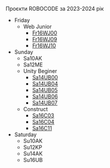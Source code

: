Проєкти ROBOCODE за 2023-2024 рік

- Friday
  - Web Junior
    - [Fr16WJ00](Fr/Fr16WJ/Fr16WJ00)
    - [Fr16WJ09](Fr/Fr16WJ/Fr16WJ09)
    - [Fr16WJ10](Fr/Fr16WJ/Fr16WJ10)
- Sunday
  - Sa10AK
  - Sa12ME
  - Unity Beginer
    - [Sa14UB00](Sa/Sa14UB/Sa14UB00)
    - [Sa14UB04](Sa/Sa14UB/Sa14UB04)
    - [Sa14UB05](Sa/Sa14UB/Sa14UB05)
    - [Sa14UB06](Sa/Sa14UB/Sa14UB06)
    - [Sa14UB07](Sa/Sa14UB/Sa14UB07)
  - Construct
    - [Sa16C03](Sa/Sa16C/Sa16C03)
    - [Sa16C04](Sa/Sa16C/Sa16C04)
    <!-- - [Sa16C09](Sa/Sa16C/Sa16C09) -->
    - [Sa16C11](Sa/Sa16C/Sa16C11)
    <!-- - [Sa16C12](Sa/Sa16C/Sa16C12) -->
- Saturday
  - Su10AK
  - Su12KP
  - Su14AK
  - Su16UB

